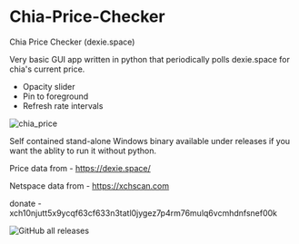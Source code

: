 # Chia-Price-Checker
Chia Price Checker (dexie.space)

Very basic GUI app written in python that periodically polls dexie.space for chia's current price.

- Opacity slider 
- Pin to foreground 
- Refresh rate intervals


![chia_price](https://user-images.githubusercontent.com/9889229/220459566-0e235d86-ffe7-40fa-a5fb-e07eeba9a811.gif)



Self contained stand-alone Windows binary available under releases if you want the ablity to run it without python.

Price data from - https://dexie.space/

Netspace data from - https://xchscan.com

donate - xch10njutt5x9ycqf63cf633n3tatl0jygez7p4rm76mulq6vcmhdnfsnef00k

<img alt="GitHub all releases" src="https://img.shields.io/github/downloads/Lord-Malgus/Chia-Price-Checker/total?style=plastic">
